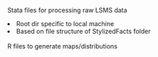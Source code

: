 Stata files for processing raw LSMS data 
  <li>Root dir specific to local machine</li>
  <li>Based on file structure of StylizedFacts folder</li> <br>
R files to generate maps/distributions
